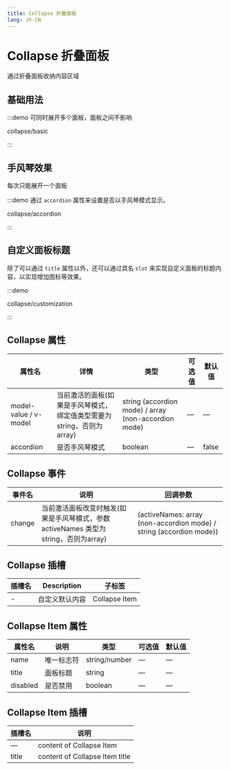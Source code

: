 ```yaml
---
title: Collapse 折叠面板
lang: zh-CN
---
```


# Collapse 折叠面板

通过折叠面板收纳内容区域

## 基础用法

:::demo 可同时展开多个面板，面板之间不影响

collapse/basic

:::

## 手风琴效果

每次只能展开一个面板

:::demo 通过 `accordion` 属性来设置是否以手风琴模式显示。

collapse/accordion

:::

## 自定义面板标题

除了可以通过 `title` 属性以外，还可以通过具名 `slot` 来实现自定义面板的标题内容，以实现增加图标等效果。

:::demo

collapse/customization

:::

## Collapse 属性

| 属性名                  | 	详情                        | 类型                                                 | 可选值 | 默认值 |
| --------------------- | ---------------------------------- | ---------------------------------------------------- | --------------- | ------- |
| model-value / v-model | 当前激活的面板(如果是手风琴模式，绑定值类型需要为string，否则为array)             | string (accordion mode) / array (non-accordion mode) | —               | —       |
| accordion             | 是否手风琴模式 | boolean                                              | —               | false   |

## Collapse 事件

| 事件名   | 说明                        | 回调参数                                                          |
| ------ | ---------------------------------- | ------------------------------------------------------------------- |
| change | 当前激活面板改变时触发(如果是手风琴模式，参数 activeNames 类型为string，否则为array) | (activeNames: array (non-accordion mode) / string (accordion mode)) |

## Collapse 插槽

| 插槽名 | Description               | 子标签       |
| ---- | ------------------------- | ------------- |
| -    |自定义默认内容 | Collapse Item |

## Collapse Item 属性

| 属性名     | 说明                        | 类型          | 可选值 | 默认值 |
| -------- | ---------------------------------- | ------------- | --------------- | ------- |
| name     | 唯一标志符 | string/number | —               | —       |
| title    | 面板标题                 | string        | —               | —       |
| disabled | 是否禁用          | boolean       | —               | —       |

## Collapse Item 插槽

| 插槽名  | 说明                    |
| ----- | ------------------------------ |
| —     | content of Collapse Item       |
| title | content of Collapse Item title |
